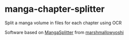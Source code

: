# manga-chapter-splitter
Split a manga volume in files for each chapter using OCR

Software based on [MangaSplitter](https://github.com/marshmallowyoshi/MangaSplitter) from [marshmallowyoshi](https://github.com/marshmallowyoshi)
